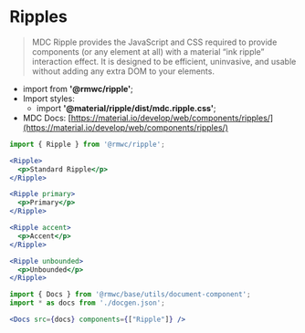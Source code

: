 # Ripples

> MDC Ripple provides the JavaScript and CSS required to provide components (or any element at all) with a material “ink ripple” interaction effect. It is designed to be efficient, uninvasive, and usable without adding any extra DOM to your elements.

- import from **'@rmwc/ripple'**;
- Import styles:
  - import **'@material/ripple/dist/mdc.ripple.css'**;
- MDC Docs: [https://material.io/develop/web/components/ripples/](https://material.io/develop/web/components/ripples/)

```jsx render
import { Ripple } from '@rmwc/ripple';

<Ripple>
  <p>Standard Ripple</p>
</Ripple>

<Ripple primary>
  <p>Primary</p>
</Ripple>

<Ripple accent>
  <p>Accent</p>
</Ripple>

<Ripple unbounded>
  <p>Unbounded</p>
</Ripple>
```

```jsx renderOnly
import { Docs } from '@rmwc/base/utils/document-component';
import * as docs from './docgen.json';

<Docs src={docs} components={["Ripple"]} />
```
